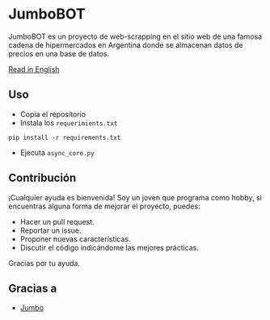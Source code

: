 # JumboBOT

JumboBOT es un proyecto de web-scrapping en el sitio web de una famosa cadena de hipermercados en Argentina donde se almacenan datos de precios en una base de datos.

[Read in English](./README.md)

## Uso
- Copia el repositorio
- Instala los `requerimients.txt`
```
pip install -r requirements.txt
```
- Ejecuta `async_core.py`

## Contribución
¡Cualquier ayuda es bienvenida! Soy un joven que programa como hobby, si encuentras alguna forma de mejorar el proyecto, puedes:
- Hacer un pull request.
- Reportar un issue.
- Proponer nuevas características.
- Discutir el código indicándome las mejores prácticas.

Gracias por tu ayuda.

## Gracias a
- [Jumbo](https://www.jumbo.com.ar)